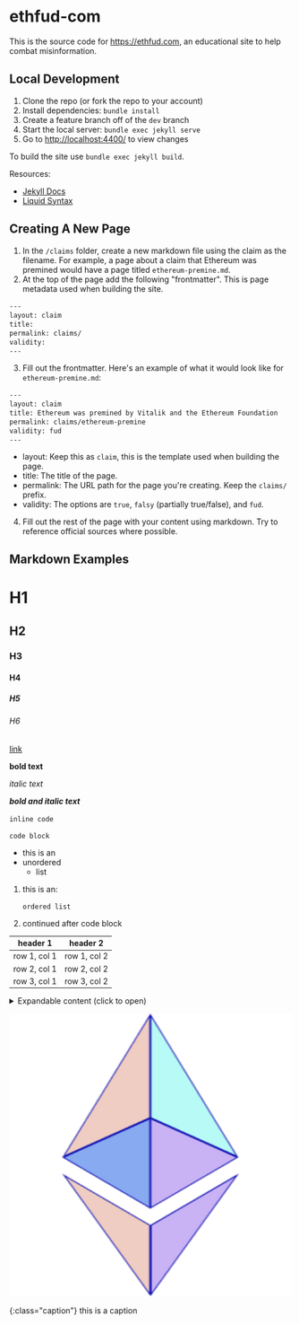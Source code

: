 # ethfud-com

This is the source code for <https://ethfud.com>, an educational site to help combat misinformation.



## Local Development

1. Clone the repo (or fork the repo to your account)
1. Install dependencies: `bundle install`
1. Create a feature branch off of the `dev` branch
1. Start the local server: `bundle exec jekyll serve`
1. Go to <http://localhost:4400/> to view changes

To build the site use `bundle exec jekyll build`.

Resources:

- [Jekyll Docs](https://jekyllrb.com/docs/)
- [Liquid Syntax](https://shopify.github.io/liquid/basics/introduction/)



## Creating A New Page

1. In the `/claims` folder, create a new markdown file using the claim as the filename. For example, a page about a claim that Ethereum was premined would have a page titled `ethereum-premine.md`.
2. At the top of the page add the following "frontmatter". This is page metadata used when building the site.
  ```
  ---
  layout: claim
  title: 
  permalink: claims/
  validity: 
  ---
  ```
3. Fill out the frontmatter. Here's an example of what it would look like for `ethereum-premine.md`:
  ```
  ---
  layout: claim
  title: Ethereum was premined by Vitalik and the Ethereum Foundation
  permalink: claims/ethereum-premine
  validity: fud
  ---
  ```
  - layout: Keep this as `claim`, this is the template used when building the page.
  - title: The title of the page.
  - permalink: The URL path for the page you're creating. Keep the `claims/` prefix.
  - validity: The options are `true`, `falsy` (partially true/false), and `fud`.
4. Fill out the rest of the page with your content using markdown. Try to reference official sources where possible.



## Markdown Examples

# H1

## H2

### H3

#### H4

##### H5

###### H6

[link](/t/test/)

**bold text**

*italic text*

__*bold and italic text*__

`inline code`

```
code block
```

- this is an
- unordered
    - list

1. this is an:
    ```
    ordered list
    ```
1. continued after code block

header 1      | header 2
--------------|--------------
row 1, col 1 | row 1, col 2
row 2, col 1 | row 2, col 2
row 3, col 1 | row 3, col 2

<details markdown="1">
  <summary>Expandable content (click to open)</summary>
  Peek a boo!

  - I
    - see
      - you
</details>

![](/assets/img/logo.png)

{:class="caption"}
this is a caption

